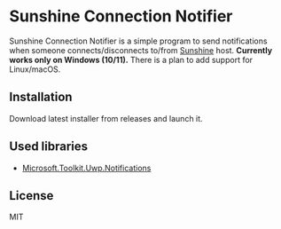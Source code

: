 # Sunshine Connection Notifier

Sunshine Connection Notifier is a simple program to send notifications when someone connects/disconnects to/from [Sunshine](https://github.com/LizardByte/Sunshine) host. **Currently works only on Windows (10/11).** There is a plan to add support for Linux/macOS.

## Installation

Download latest installer from releases and launch it.

## Used libraries

* [Microsoft.Toolkit.Uwp.Notifications](https://github.com/CommunityToolkit/WindowsCommunityToolkit)

## License

MIT
